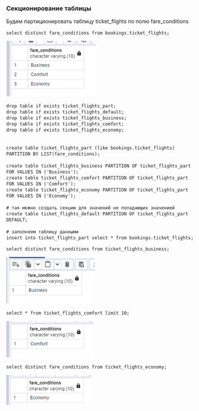 ### Секционирование таблицы

Будем партиционировать таблицу ticket_flights по полю fare_conditions

``` text
select distinct fare_conditions from bookings.ticket_flights;
```
![](files/1.png)

``` text
drop table if exists ticket_flights_part;
drop table if exists ticket_flights_default;
drop table if exists ticket_flights_business;
drop table if exists ticket_flights_comfort;
drop table if exists ticket_flights_economy;


create table ticket_flights_part (like bookings.ticket_flights)
PARTITION BY LIST(fare_conditions);

create table ticket_flights_business PARTITION OF ticket_flights_part FOR VALUES IN ('Business');
create table ticket_flights_comfort PARTITION OF ticket_flights_part FOR VALUES IN ('Comfort');
create table ticket_flights_economy PARTITION OF ticket_flights_part FOR VALUES IN ('Economy');

# так можно создать секцию для значений не попадающих значенией
create table ticket_flights_default PARTITION OF ticket_flights_part DEFAULT;

# заполняем таблицу данными
insert into ticket_flights_part select * from bookings.ticket_flights;
```

``` text
select distinct fare_conditions from ticket_flights_business;
```
![](files/2.png)

``` text
select * from ticket_flights_comfort limit 10;
```
![](files/3.png)

``` text
select distinct fare_conditions from ticket_flights_economy;
```

![](files/4.png)
